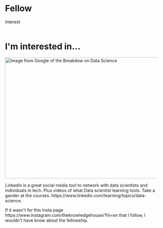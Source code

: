 # Fellow
Interest
<!DOCTYPE>

<html>
  <header>
		<title><i><b>Assignment 8!!!</b></i></title>
  </header>
  <body>
  <h1> I'm interested in...</h1>	
  <img src= "https://www.dataquest.io/wp-content/uploads/2019/05/what-is-data-science.jpg" alt="Image from Google of the Breakdow on Data Science" width=600 height=400>
  </body>
  </html>
  <p>Linkedin is a great social media tool to network with data scientists and individuals in tech. Plus videos of what Data scientist learning tools. Take a gander at the courses. https://www.linkedin.com/learning/topics/data-science.</p>
	<p> If it wasn't for this Insta page https://www.instagram.com/theknowledgehouse/?hl=en that I follow, I wouldn't have know about the fellowship. </p>
	
